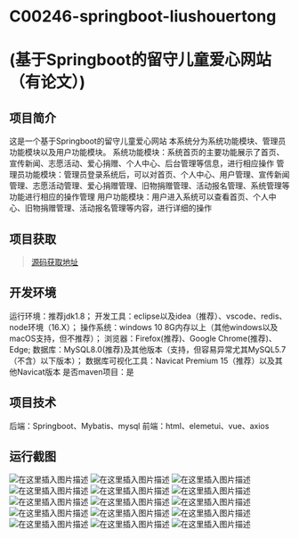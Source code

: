 # C00246-springboot-liushouertong
# (基于Springboot的留守儿童爱心网站（有论文）)

## 项目简介
这是一个基于Springboot的留守儿童爱心网站
本系统分为系统功能模块、管理员功能模块以及用户功能模块。
系统功能模块：系统首页的主要功能展示了首页、宣传新闻、志愿活动、爱心捐赠、个人中心、后台管理等信息，进行相应操作
管理员功能模块：管理员登录系统后，可以对首页、个人中心、用户管理、宣传新闻管理、志愿活动管理、爱心捐赠管理、旧物捐赠管理、活动报名管理、系统管理等功能进行相应的操作管理
用户功能模块：用户进入系统可以查看首页、个人中心、旧物捐赠管理、活动报名管理等内容，进行详细的操作




## 项目获取
> [源码获取地址](http://www.manoncode.cn/details?id=246)

 
## 开发环境

运行环境：推荐jdk1.8；
开发工具：eclipse以及idea（推荐）、vscode、redis、node环境（16.X）；
操作系统：windows 10 8G内存以上（其他windows以及macOS支持，但不推荐）；
浏览器：Firefox(推荐)、Google Chrome(推荐)、Edge;
数据库：MySQL8.0(推荐)及其他版本（支持，但容易异常尤其MySQL5.7（不含）以下版本）；
数据库可视化工具：Navicat Premium 15（推荐）以及其他Navicat版本
是否maven项目：是

## 项目技术
 
后端：Springboot、Mybatis、mysql
前端：html、elemetui、vue、axios

## 运行截图

![在这里插入图片描述](https://img-blog.csdnimg.cn/direct/1e37d1bbad564703aef16e63efc61b0d.png#pic_center)
![在这里插入图片描述](https://img-blog.csdnimg.cn/direct/ffb8cc4994e64d40988cf14cfcf6961e.png#pic_center)
![在这里插入图片描述](https://img-blog.csdnimg.cn/direct/036c34bb74a74ffd9dd4c3c4331e70e5.png#pic_center)
![在这里插入图片描述](https://img-blog.csdnimg.cn/direct/faa2721780b044459b91832d55d5e45c.png#pic_center)
![在这里插入图片描述](https://img-blog.csdnimg.cn/direct/4eeb9e13757949b1b3069768a9c5b3aa.png#pic_center)
![在这里插入图片描述](https://img-blog.csdnimg.cn/direct/308feefa74a648708865758178fb397a.png#pic_center)
![在这里插入图片描述](https://img-blog.csdnimg.cn/direct/4a2c62bf2ad94604b693a6481cd839c5.png#pic_center)
![在这里插入图片描述](https://img-blog.csdnimg.cn/direct/5ff53928ca594b2badde2acb38b8a182.png#pic_center)
![在这里插入图片描述](https://img-blog.csdnimg.cn/direct/a6be736035684946877e7fd7eef80ccb.png#pic_center)
![在这里插入图片描述](https://img-blog.csdnimg.cn/direct/beb6a46000c94cda8767028152f41318.png#pic_center)
![在这里插入图片描述](https://img-blog.csdnimg.cn/direct/aab2e6db55304ebb9b2623ba7e6495c9.png#pic_center)
![在这里插入图片描述](https://img-blog.csdnimg.cn/direct/34f6d192119742ffbf1f7f18e9084293.png#pic_center)
![在这里插入图片描述](https://img-blog.csdnimg.cn/direct/965cbd5b7f004b9b8f2c94c5808a50cc.jpeg#pic_center)
![在这里插入图片描述](https://img-blog.csdnimg.cn/direct/a0d20c051f934553baa065de5898d295.png#pic_center)
![在这里插入图片描述](https://img-blog.csdnimg.cn/direct/d1f440fcb50e40eda4e0edb2e0572a4c.png#pic_center)

